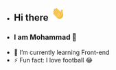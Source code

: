 - <h2> Hi there <img src="hello.gif" width="35px"</img></h2>
- <h3> I am Mohammad 👦 
- 🌱 I’m currently learning Front-end
- ⚡ Fun fact: I love football :joy:

